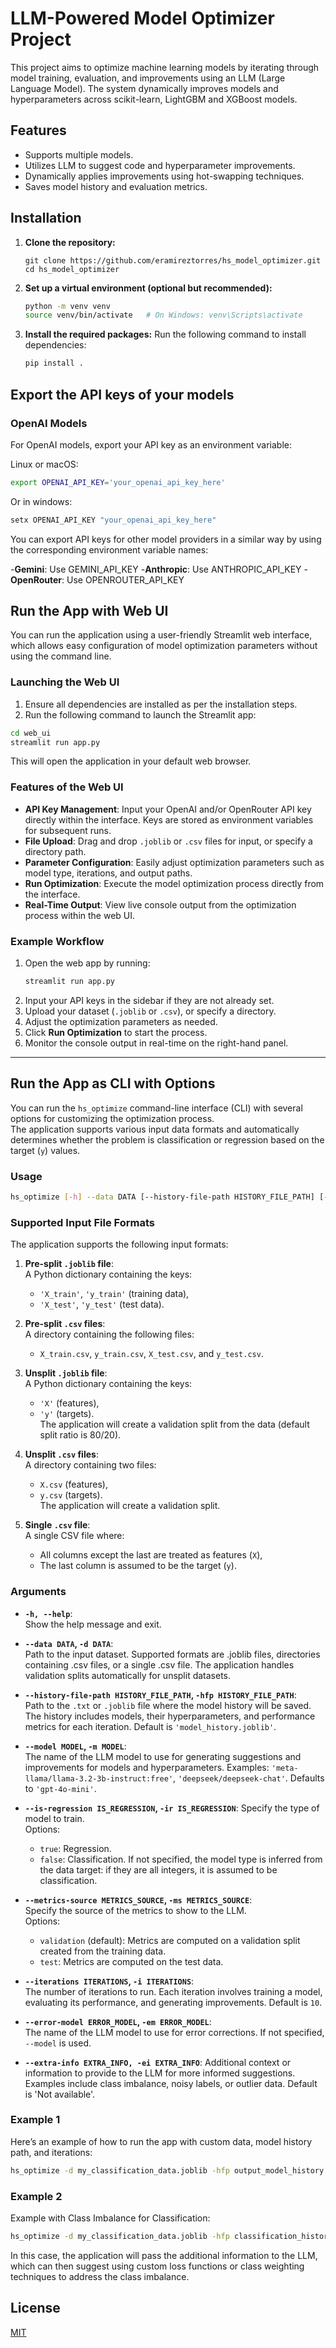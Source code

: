 # LLM-Powered Model Optimizer Project

This project aims to optimize machine learning models by iterating through model training, evaluation, and improvements using an LLM (Large Language Model). The system dynamically improves models and hyperparameters across scikit-learn, LightGBM and XGBoost models.

## Features
- Supports multiple models.
- Utilizes LLM to suggest code and hyperparameter improvements.
- Dynamically applies improvements using hot-swapping techniques.
- Saves model history and evaluation metrics.

## Installation

1. **Clone the repository:**
    ```
    git clone https://github.com/eramireztorres/hs_model_optimizer.git
    cd hs_model_optimizer
    ```
    
2. **Set up a virtual environment (optional but recommended):**
    ```bash
    python -m venv venv
    source venv/bin/activate   # On Windows: venv\Scripts\activate
    ```

3. **Install the required packages:**
    Run the following command to install dependencies:
    ```bash
    pip install .
    ```

## Export the API keys of your models

### OpenAI Models

For OpenAI models, export your API key as an environment variable:

Linux or macOS:

```bash
export OPENAI_API_KEY='your_openai_api_key_here'
```

Or in windows:

```bash
setx OPENAI_API_KEY "your_openai_api_key_here"
```

You can export API keys for other model providers in a similar way by using the corresponding environment variable names:

-**Gemini**: Use GEMINI_API_KEY
-**Anthropic**: Use ANTHROPIC_API_KEY
-**OpenRouter**: Use OPENROUTER_API_KEY

## Run the App with Web UI

You can run the application using a user-friendly Streamlit web interface, which allows easy configuration of model optimization parameters without using the command line.

### Launching the Web UI

1. Ensure all dependencies are installed as per the installation steps.
2. Run the following command to launch the Streamlit app:

```bash
cd web_ui
streamlit run app.py
```

This will open the application in your default web browser.

### Features of the Web UI

- **API Key Management**: Input your OpenAI and/or OpenRouter API key directly within the interface. Keys are stored as environment variables for subsequent runs.
- **File Upload**: Drag and drop `.joblib` or `.csv` files for input, or specify a directory path.
- **Parameter Configuration**: Easily adjust optimization parameters such as model type, iterations, and output paths.
- **Run Optimization**: Execute the model optimization process directly from the interface.
- **Real-Time Output**: View live console output from the optimization process within the web UI.

### Example Workflow

1. Open the web app by running:
   ```bash
   streamlit run app.py
   ```
2. Input your API keys in the sidebar if they are not already set.
3. Upload your dataset (`.joblib` or `.csv`), or specify a directory.
4. Adjust the optimization parameters as needed.
5. Click **Run Optimization** to start the process.
6. Monitor the console output in real-time on the right-hand panel.

---

## Run the App as CLI with Options

You can run the `hs_optimize` command-line interface (CLI) with several options for customizing the optimization process.  
The application supports various input data formats and automatically determines whether the problem is classification or regression based on the target (`y`) values.

### Usage

```bash
hs_optimize [-h] --data DATA [--history-file-path HISTORY_FILE_PATH] [--model MODEL] [--iterations ITERATIONS]
```

### Supported Input File Formats

The application supports the following input formats:

1. **Pre-split `.joblib` file**:  
   A Python dictionary containing the keys:  
   - `'X_train'`, `'y_train'` (training data),  
   - `'X_test'`, `'y_test'` (test data).

2. **Pre-split `.csv` files**:  
   A directory containing the following files:  
   - `X_train.csv`, `y_train.csv`, `X_test.csv`, and `y_test.csv`.

3. **Unsplit `.joblib` file**:  
   A Python dictionary containing the keys:  
   - `'X'` (features),  
   - `'y'` (targets).  
   The application will create a validation split from the data (default split ratio is 80/20).

4. **Unsplit `.csv` files**:  
   A directory containing two files:  
   - `X.csv` (features),  
   - `y.csv` (targets).  
   The application will create a validation split.

5. **Single `.csv` file**:  
   A single CSV file where:  
   - All columns except the last are treated as features (`X`),  
   - The last column is assumed to be the target (`y`).



### Arguments

- **`-h, --help`**:  
  Show the help message and exit.

- **`--data DATA`, `-d DATA`**:  
  Path to the input dataset. Supported formats are .joblib files, directories containing .csv files, or a single .csv file.
  The application handles validation splits automatically for unsplit datasets.

- **`--history-file-path HISTORY_FILE_PATH`, `-hfp HISTORY_FILE_PATH`**:  
  Path to the `.txt`  or `.joblib` file where the model history will be saved. The history includes models, their hyperparameters, and performance metrics for each iteration. Default is `'model_history.joblib'`.

- **`--model MODEL`, `-m MODEL`**:  
  The name of the LLM model to use for generating suggestions and improvements for models and hyperparameters. 
  Examples: `'meta-llama/llama-3.2-3b-instruct:free'`, `'deepseek/deepseek-chat'`. Defaults to `'gpt-4o-mini'`.

- **`--is-regression IS_REGRESSION`, `-ir IS_REGRESSION`**:
  Specify the type of model to train.  
  Options:
    - `true`: Regression.
    - `false`: Classification.
    If not specified, the model type is inferred from the data target: if they are all integers, it is assumed to be classification.

- **`--metrics-source METRICS_SOURCE`, `-ms METRICS_SOURCE`**:  
  Specify the source of the metrics to show to the LLM.  
  Options:
    - `validation` (default): Metrics are computed on a validation split created from the training data.
    - `test`: Metrics are computed on the test data.

- **`--iterations ITERATIONS`, `-i ITERATIONS`**:  
  The number of iterations to run. Each iteration involves training a model, evaluating its performance, and generating improvements. Default is `10`.

- **`--error-model ERROR_MODEL`, `-em ERROR_MODEL`**:  
  The name of the LLM model to use for error corrections. If not specified, `--model` is used.

- **`--extra-info EXTRA_INFO, -ei EXTRA_INFO`**:
   Additional context or information to provide to the LLM for more informed suggestions. Examples include class imbalance, noisy labels, or outlier data. Default is 'Not available'.

### Example 1

Here’s an example of how to run the app with custom data, model history path, and iterations:

```bash
hs_optimize -d my_classification_data.joblib -hfp output_model_history.joblib -i 10 -m gpt-4o
```

### Example 2

Example with Class Imbalance for Classification:

```bash
hs_optimize -d my_classification_data.joblib -hfp classification_history.txt -i 10 --extra-info "Binary classification with class imbalance, 4:1 ratio between class 0 and class 1."
```

In this case, the application will pass the additional information to the LLM, which can then suggest using custom loss functions or class weighting techniques to address the class imbalance.

## License
[MIT](LICENSE)


